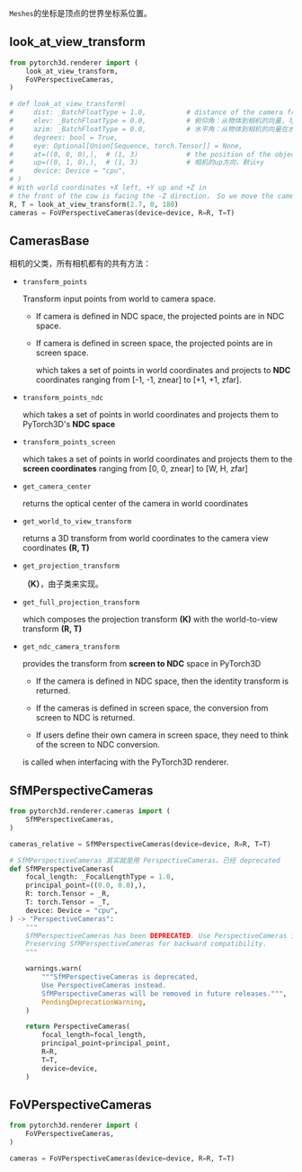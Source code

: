 `Meshes`的坐标是顶点的世界坐标系位置。

## look_at_view_transform

```python
from pytorch3d.renderer import (
    look_at_view_transform,
    FoVPerspectiveCameras, 
)

# def look_at_view_transform(
#     dist: _BatchFloatType = 1.0,          # distance of the camera from the object
#     elev: _BatchFloatType = 0.0,          # 俯仰角：从物体到相机的向量，与水平面的角度。正负表示+z/-z上下方向。
#     azim: _BatchFloatType = 0.0,          # 水平角：从物体到相机的向量在水平面的投影向量，与+z的角度。210°等同-150°，+-的方向没搞清。
#     degrees: bool = True,
#     eye: Optional[Union[Sequence, torch.Tensor]] = None,
#     at=((0, 0, 0),),  # (1, 3)			# the position of the object(s) in world coordinates
#     up=((0, 1, 0),),  # (1, 3)			# 相机的up方向，默认+y
#     device: Device = "cpu",
# ) 
# With world coordinates +X left, +Y up and +Z in
# the front of the cow is facing the -Z direction， So we move the camera by 180 in the azimuth direction so it is facing the front of the cow. 
R, T = look_at_view_transform(2.7, 0, 180) 
cameras = FoVPerspectiveCameras(device=device, R=R, T=T)
```

## CamerasBase

相机的父类，所有相机都有的共有方法：

- `transform_points` 

  Transform input points from world to camera space.

  - If camera is defined in NDC space, the projected points are in NDC space.

  - If camera is defined in screen space, the projected points are in screen space.

    which takes a set of points in world coordinates and projects to **NDC** coordinates ranging from [-1, -1, znear] to [+1, +1, zfar].

- `transform_points_ndc` 
  
    which takes a set of points in world coordinates and projects them to PyTorch3D's **NDC space**
    
- `transform_points_screen` 
  
    which takes a set of points in world coordinates and projects them to the **screen coordinates** ranging from [0, 0, znear] to [W, H, zfar]

- `get_camera_center`
  
    returns the optical center of the camera in world coordinates

- `get_world_to_view_transform`
  
    returns a 3D transform from world coordinates to the camera view coordinates **(R, T)**

- `get_projection_transform`

  **（K）**，由子类来实现。

- `get_full_projection_transform` 

    which composes the projection transform **(K)** with the world-to-view transform **(R, T)**

- `get_ndc_camera_transform` 

    provides the transform from **screen to NDC** space in PyTorch3D
    - If the camera is defined in NDC space, then the identity transform is returned. 
    - If the cameras is defined in screen space, the conversion from screen to NDC is returned. 

    - If users define their own camera in screen space, they need to think of the screen to NDC conversion. 

    is called when interfacing with the PyTorch3D renderer. 


## SfMPerspectiveCameras

```python
from pytorch3d.renderer.cameras import (
    SfMPerspectiveCameras,
)

cameras_relative = SfMPerspectiveCameras(device=device, R=R, T=T)

# SfMPerspectiveCameras 其实就是用 PerspectiveCameras。已经 deprecated
def SfMPerspectiveCameras(
    focal_length: _FocalLengthType = 1.0,
    principal_point=((0.0, 0.0),),
    R: torch.Tensor = _R,
    T: torch.Tensor = _T,
    device: Device = "cpu",
) -> "PerspectiveCameras":
    """
    SfMPerspectiveCameras has been DEPRECATED. Use PerspectiveCameras instead.
    Preserving SfMPerspectiveCameras for backward compatibility.
    """

    warnings.warn(
        """SfMPerspectiveCameras is deprecated,
        Use PerspectiveCameras instead.
        SfMPerspectiveCameras will be removed in future releases.""",
        PendingDeprecationWarning,
    )

    return PerspectiveCameras(
        focal_length=focal_length,
        principal_point=principal_point,
        R=R,
        T=T,
        device=device,
    )
```
## FoVPerspectiveCameras

```python
from pytorch3d.renderer import (
    FoVPerspectiveCameras, 
)

cameras = FoVPerspectiveCameras(device=device, R=R, T=T)
```
